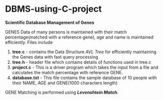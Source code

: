 # DBMS-using-C-project
**Scientific Database Management of Genes**

GENES Data of many persons is maintained with their match percentage(matched with a reference gene), age and name is maintained efficiently.
Files include
1. **tree.c** - contains the Data Structure *AVL Tree* for efficiently maintaining the Genes data with fast query processing
2. **tree.h** - header file which contains details of functions used in tree.c
3. **project.c** - This is a driver program which takes the input from a file and calculates the match percentage with reference GENE.
4. **database.txt** - This file contains the sample database of 10 people with their NAME, AGE and GENE(1000 characters length)

GENE Matching is performed using ***Levenshtein Match***.
